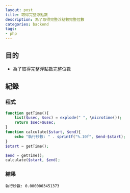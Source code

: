 ```yaml
---
layout: post
title: 取得完整浮點數
description: 為了取得完整浮點數完整位數
categories: backend
tags:
- php
---
```

## 目的 ##

 - 為了取得完整浮點數完整位數
 <!-- more -->
 
## 紀錄 ##

### 程式 ###

```php
function getTime(){
    list($usec, $sec) = explode(" ", \microtime());
    return $sec+$usec;
}
function calculate($start, $end){
    echo "執行秒數: " . sprintf("%.10f", $end-$start);
}
$start = getTime();

$end = getTime();
calculate($start, $end);
```
### 結果 ###

```
執行秒數: 0.0000003451373
```
